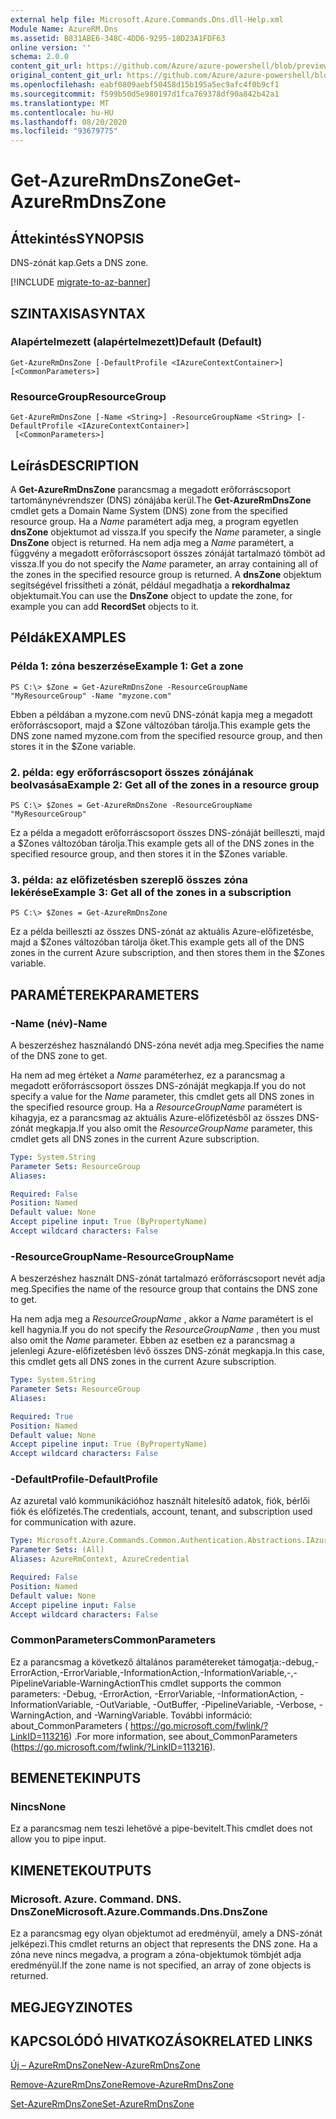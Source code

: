 ```yaml
---
external help file: Microsoft.Azure.Commands.Dns.dll-Help.xml
Module Name: AzureRM.Dns
ms.assetid: B831ABE6-348C-4DD6-9295-18D23A1FDF63
online version: ''
schema: 2.0.0
content_git_url: https://github.com/Azure/azure-powershell/blob/preview/src/ResourceManager/Dns/Commands.Dns/help/Get-AzureRmDnsZone.md
original_content_git_url: https://github.com/Azure/azure-powershell/blob/preview/src/ResourceManager/Dns/Commands.Dns/help/Get-AzureRmDnsZone.md
ms.openlocfilehash: eabf0809aebf50458d15b195a5ec9afc4f0b9cf1
ms.sourcegitcommit: f599b50d5e980197d1fca769378df90a842b42a1
ms.translationtype: MT
ms.contentlocale: hu-HU
ms.lasthandoff: 08/20/2020
ms.locfileid: "93679775"
---
```

# <span data-ttu-id="9341b-101">Get-AzureRmDnsZone</span><span class="sxs-lookup"><span data-stu-id="9341b-101">Get-AzureRmDnsZone</span></span>

## <span data-ttu-id="9341b-102">Áttekintés</span><span class="sxs-lookup"><span data-stu-id="9341b-102">SYNOPSIS</span></span>
<span data-ttu-id="9341b-103">DNS-zónát kap.</span><span class="sxs-lookup"><span data-stu-id="9341b-103">Gets a DNS zone.</span></span>

[!INCLUDE [migrate-to-az-banner](../../includes/migrate-to-az-banner.md)]

## <span data-ttu-id="9341b-104">SZINTAXISA</span><span class="sxs-lookup"><span data-stu-id="9341b-104">SYNTAX</span></span>

### <span data-ttu-id="9341b-105">Alapértelmezett (alapértelmezett)</span><span class="sxs-lookup"><span data-stu-id="9341b-105">Default (Default)</span></span>
```
Get-AzureRmDnsZone [-DefaultProfile <IAzureContextContainer>] [<CommonParameters>]
```

### <span data-ttu-id="9341b-106">ResourceGroup</span><span class="sxs-lookup"><span data-stu-id="9341b-106">ResourceGroup</span></span>
```
Get-AzureRmDnsZone [-Name <String>] -ResourceGroupName <String> [-DefaultProfile <IAzureContextContainer>]
 [<CommonParameters>]
```

## <span data-ttu-id="9341b-107">Leírás</span><span class="sxs-lookup"><span data-stu-id="9341b-107">DESCRIPTION</span></span>
<span data-ttu-id="9341b-108">A **Get-AzureRmDnsZone** parancsmag a megadott erőforráscsoport tartománynévrendszer (DNS) zónájába kerül.</span><span class="sxs-lookup"><span data-stu-id="9341b-108">The **Get-AzureRmDnsZone** cmdlet gets a Domain Name System (DNS) zone from the specified resource group.</span></span>
<span data-ttu-id="9341b-109">Ha a *Name* paramétert adja meg, a program egyetlen **dnsZone** objektumot ad vissza.</span><span class="sxs-lookup"><span data-stu-id="9341b-109">If you specify the *Name* parameter, a single **DnsZone** object is returned.</span></span>
<span data-ttu-id="9341b-110">Ha nem adja meg a *Name* paramétert, a függvény a megadott erőforráscsoport összes zónáját tartalmazó tömböt ad vissza.</span><span class="sxs-lookup"><span data-stu-id="9341b-110">If you do not specify the *Name* parameter, an array containing all of the zones in the specified resource group is returned.</span></span>
<span data-ttu-id="9341b-111">A **dnsZone** objektum segítségével frissítheti a zónát, például megadhatja a **rekordhalmaz** objektumait.</span><span class="sxs-lookup"><span data-stu-id="9341b-111">You can use the **DnsZone** object to update the zone, for example you can add **RecordSet** objects to it.</span></span>

## <span data-ttu-id="9341b-112">Példák</span><span class="sxs-lookup"><span data-stu-id="9341b-112">EXAMPLES</span></span>

### <span data-ttu-id="9341b-113">Példa 1: zóna beszerzése</span><span class="sxs-lookup"><span data-stu-id="9341b-113">Example 1: Get a zone</span></span>
```
PS C:\> $Zone = Get-AzureRmDnsZone -ResourceGroupName "MyResourceGroup" -Name "myzone.com"
```

<span data-ttu-id="9341b-114">Ebben a példában a myzone.com nevű DNS-zónát kapja meg a megadott erőforráscsoport, majd a $Zone változóban tárolja.</span><span class="sxs-lookup"><span data-stu-id="9341b-114">This example gets the DNS zone named myzone.com from the specified resource group, and then stores it in the $Zone variable.</span></span>

### <span data-ttu-id="9341b-115">2. példa: egy erőforráscsoport összes zónájának beolvasása</span><span class="sxs-lookup"><span data-stu-id="9341b-115">Example 2: Get all of the zones in a resource group</span></span>
```
PS C:\> $Zones = Get-AzureRmDnsZone -ResourceGroupName "MyResourceGroup"
```

<span data-ttu-id="9341b-116">Ez a példa a megadott erőforráscsoport összes DNS-zónáját beilleszti, majd a $Zones változóban tárolja.</span><span class="sxs-lookup"><span data-stu-id="9341b-116">This example gets all of the DNS zones in the specified resource group, and then stores it in the $Zones variable.</span></span>

### <span data-ttu-id="9341b-117">3. példa: az előfizetésben szereplő összes zóna lekérése</span><span class="sxs-lookup"><span data-stu-id="9341b-117">Example 3: Get all of the zones in a subscription</span></span>
```
PS C:\> $Zones = Get-AzureRmDnsZone
```

<span data-ttu-id="9341b-118">Ez a példa beilleszti az összes DNS-zónát az aktuális Azure-előfizetésbe, majd a $Zones változóban tárolja őket.</span><span class="sxs-lookup"><span data-stu-id="9341b-118">This example gets all of the DNS zones in the current Azure subscription, and then stores them in the $Zones variable.</span></span>

## <span data-ttu-id="9341b-119">PARAMÉTEREK</span><span class="sxs-lookup"><span data-stu-id="9341b-119">PARAMETERS</span></span>

### <span data-ttu-id="9341b-120">-Name (név)</span><span class="sxs-lookup"><span data-stu-id="9341b-120">-Name</span></span>
<span data-ttu-id="9341b-121">A beszerzéshez használandó DNS-zóna nevét adja meg.</span><span class="sxs-lookup"><span data-stu-id="9341b-121">Specifies the name of the DNS zone to get.</span></span>

<span data-ttu-id="9341b-122">Ha nem ad meg értéket a *Name* paraméterhez, ez a parancsmag a megadott erőforráscsoport összes DNS-zónáját megkapja.</span><span class="sxs-lookup"><span data-stu-id="9341b-122">If you do not specify a value for the *Name* parameter, this cmdlet gets all DNS zones in the specified resource group.</span></span>
<span data-ttu-id="9341b-123">Ha a *ResourceGroupName* paramétert is kihagyja, ez a parancsmag az aktuális Azure-előfizetésből az összes DNS-zónát megkapja.</span><span class="sxs-lookup"><span data-stu-id="9341b-123">If you also omit the *ResourceGroupName* parameter, this cmdlet gets all DNS zones in the current Azure subscription.</span></span>

```yaml
Type: System.String
Parameter Sets: ResourceGroup
Aliases: 

Required: False
Position: Named
Default value: None
Accept pipeline input: True (ByPropertyName)
Accept wildcard characters: False
```

### <span data-ttu-id="9341b-124">-ResourceGroupName</span><span class="sxs-lookup"><span data-stu-id="9341b-124">-ResourceGroupName</span></span>
<span data-ttu-id="9341b-125">A beszerzéshez használt DNS-zónát tartalmazó erőforráscsoport nevét adja meg.</span><span class="sxs-lookup"><span data-stu-id="9341b-125">Specifies the name of the resource group that contains the DNS zone to get.</span></span>

<span data-ttu-id="9341b-126">Ha nem adja meg a *ResourceGroupName* , akkor a *Name* paramétert is el kell hagynia.</span><span class="sxs-lookup"><span data-stu-id="9341b-126">If you do not specify the *ResourceGroupName* , then you must also omit the *Name* parameter.</span></span>
<span data-ttu-id="9341b-127">Ebben az esetben ez a parancsmag a jelenlegi Azure-előfizetésben lévő összes DNS-zónát megkapja.</span><span class="sxs-lookup"><span data-stu-id="9341b-127">In this case, this cmdlet gets all DNS zones in the current Azure subscription.</span></span>

```yaml
Type: System.String
Parameter Sets: ResourceGroup
Aliases: 

Required: True
Position: Named
Default value: None
Accept pipeline input: True (ByPropertyName)
Accept wildcard characters: False
```

### <span data-ttu-id="9341b-128">-DefaultProfile</span><span class="sxs-lookup"><span data-stu-id="9341b-128">-DefaultProfile</span></span>
<span data-ttu-id="9341b-129">Az azuretal való kommunikációhoz használt hitelesítő adatok, fiók, bérlői fiók és előfizetés.</span><span class="sxs-lookup"><span data-stu-id="9341b-129">The credentials, account, tenant, and subscription used for communication with azure.</span></span>

```yaml
Type: Microsoft.Azure.Commands.Common.Authentication.Abstractions.IAzureContextContainer
Parameter Sets: (All)
Aliases: AzureRmContext, AzureCredential

Required: False
Position: Named
Default value: None
Accept pipeline input: False
Accept wildcard characters: False
```

### <span data-ttu-id="9341b-130">CommonParameters</span><span class="sxs-lookup"><span data-stu-id="9341b-130">CommonParameters</span></span>
<span data-ttu-id="9341b-131">Ez a parancsmag a következő általános paramétereket támogatja:-debug,-ErrorAction,-ErrorVariable,-InformationAction,-InformationVariable,-,-PipelineVariable-WarningAction</span><span class="sxs-lookup"><span data-stu-id="9341b-131">This cmdlet supports the common parameters: -Debug, -ErrorAction, -ErrorVariable, -InformationAction, -InformationVariable, -OutVariable, -OutBuffer, -PipelineVariable, -Verbose, -WarningAction, and -WarningVariable.</span></span> <span data-ttu-id="9341b-132">További információ: about_CommonParameters ( https://go.microsoft.com/fwlink/?LinkID=113216) .</span><span class="sxs-lookup"><span data-stu-id="9341b-132">For more information, see about_CommonParameters (https://go.microsoft.com/fwlink/?LinkID=113216).</span></span>

## <span data-ttu-id="9341b-133">BEMENETEK</span><span class="sxs-lookup"><span data-stu-id="9341b-133">INPUTS</span></span>

### <span data-ttu-id="9341b-134">Nincs</span><span class="sxs-lookup"><span data-stu-id="9341b-134">None</span></span>
<span data-ttu-id="9341b-135">Ez a parancsmag nem teszi lehetővé a pipe-bevitelt.</span><span class="sxs-lookup"><span data-stu-id="9341b-135">This cmdlet does not allow you to pipe input.</span></span>

## <span data-ttu-id="9341b-136">KIMENETEK</span><span class="sxs-lookup"><span data-stu-id="9341b-136">OUTPUTS</span></span>

### <span data-ttu-id="9341b-137">Microsoft. Azure. Command. DNS. DnsZone</span><span class="sxs-lookup"><span data-stu-id="9341b-137">Microsoft.Azure.Commands.Dns.DnsZone</span></span>
<span data-ttu-id="9341b-138">Ez a parancsmag egy olyan objektumot ad eredményül, amely a DNS-zónát jelképezi.</span><span class="sxs-lookup"><span data-stu-id="9341b-138">This cmdlet returns an object that represents the DNS zone.</span></span>
<span data-ttu-id="9341b-139">Ha a zóna neve nincs megadva, a program a zóna-objektumok tömbjét adja eredményül.</span><span class="sxs-lookup"><span data-stu-id="9341b-139">If the zone name is not specified, an array of zone objects is returned.</span></span>

## <span data-ttu-id="9341b-140">MEGJEGYZI</span><span class="sxs-lookup"><span data-stu-id="9341b-140">NOTES</span></span>

## <span data-ttu-id="9341b-141">KAPCSOLÓDÓ HIVATKOZÁSOK</span><span class="sxs-lookup"><span data-stu-id="9341b-141">RELATED LINKS</span></span>

[<span data-ttu-id="9341b-142">Új – AzureRmDnsZone</span><span class="sxs-lookup"><span data-stu-id="9341b-142">New-AzureRmDnsZone</span></span>](./New-AzureRmDnsZone.md)

[<span data-ttu-id="9341b-143">Remove-AzureRmDnsZone</span><span class="sxs-lookup"><span data-stu-id="9341b-143">Remove-AzureRmDnsZone</span></span>](./Remove-AzureRmDnsZone.md)

[<span data-ttu-id="9341b-144">Set-AzureRmDnsZone</span><span class="sxs-lookup"><span data-stu-id="9341b-144">Set-AzureRmDnsZone</span></span>](./Set-AzureRmDnsZone.md)
